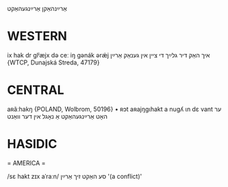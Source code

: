 אַרײַנהאַקן
אַרײַנגעהאַקט

WESTERN
========

ix hak dr glʲæjx də ceː iŋ gənák ərǽj איך האַק דיר גלײַך די ציין אין גענאַק אַרײַן {WTCP, Dunajská Streda, 47179}

CENTRAL
========

aʀãːhakŋ {POLAND, Wolbrom, 50196}
	•	ʀɔt aʀajŋgɩhakt a nugʎ ɩn dɛ vant ער האָט אַרײַנגעהאַקט אַ נאָגל אין דער וואַנט

HASIDIC
=======
= AMERICA = 

/sɛ hakt zɪx aˈraːn/ סע האַקט זיך אַרײַן '(a conflict)'
